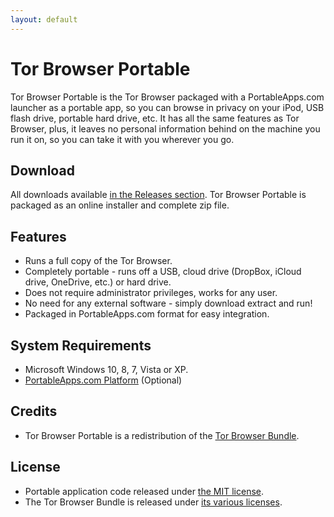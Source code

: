 ```yaml
---
layout: default
---
```


# Tor Browser Portable

Tor Browser Portable is the Tor Browser packaged with a PortableApps.com
launcher as a portable app, so you can browse in privacy on your iPod, USB flash
drive, portable hard drive, etc. It has all the same features as Tor Browser,
plus, it leaves no personal information behind on the machine you run it on, so
you can take it with you wherever you go.

## Download
All downloads available [in the Releases section][1]. Tor Browser Portable is
packaged as an online installer and complete zip file.

 [1]: https://github.com/garethflowers/tor-browser-portable/releases/latest

## Features
* Runs a full copy of the Tor Browser.
* Completely portable - runs off a USB, cloud drive (DropBox, iCloud drive,
  OneDrive, etc.) or hard drive.
* Does not require administrator privileges, works for any user.
* No need for any external software - simply download extract and run!
* Packaged in PortableApps.com format for easy integration.

## System Requirements
* Microsoft Windows 10, 8, 7, Vista or XP.
* [PortableApps.com Platform][2] (Optional)

 [2]: http://portableapps.com/download

## Credits
* Tor Browser Portable is a redistribution of the [Tor Browser Bundle][3].

 [3]: https://www.torproject.org/projects/torbrowser.html

## License
* Portable application code released under [the MIT license][4].
* The Tor Browser Bundle is released under [its various licenses][5].

 [4]: https://raw.githubusercontent.com/garethflowers/tor-browser-portable/master/LICENSE
 [5]: https://github.com/garethflowers/tor-browser-portable/tree/master/TorBrowserPortable/App/TorBrowser/TorBrowser/Docs/Licenses
